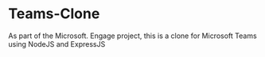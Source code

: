# Teams-Clone
As part of the Microsoft. Engage project, this is a clone for Microsoft Teams using NodeJS and ExpressJS
